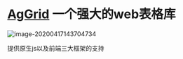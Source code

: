 # [AgGrid](https://www.ag-grid.com/javascript-grid-getting-started/) 一个强大的web表格库 

![image-20200417143704734](C:\Users\youhao\Desktop\github\notes\javascript\js库\AgGrid\images\image-20200417143704734.png)

提供原生js以及前端三大框架的支持